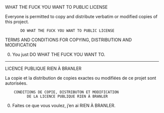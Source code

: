 WHAT THE FUCK YOU WANT TO PUBLIC LICENSE

Everyone is permitted to copy and distribute verbatim or modified
copies of this project.

           DO WHAT THE FUCK YOU WANT TO PUBLIC LICENSE
  TERMS AND CONDITIONS FOR COPYING, DISTRIBUTION AND MODIFICATION

 0. You just DO WHAT THE FUCK YOU WANT TO.

------------------------------------------------------------------

LICENCE PUBLIQUE RIEN À BRANLER

La copie et la distribution de copies exactes ou modifiées de ce
projet sont autorisées.

        CONDITIONS DE COPIE, DISTRIBUTON ET MODIFICATION
              DE LA LICENCE PUBLIQUE RIEN À BRANLER

 0. Faites ce que vous voulez, j’en ai RIEN À BRANLER.
